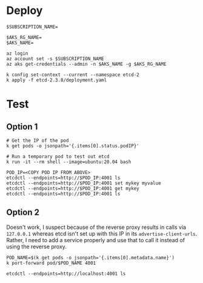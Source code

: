 # Deploy
```
$SUBSCRIPTION_NAME=

$AKS_RG_NAME=
$AKS_NAME=

az login
az account set -s $SUBSCRIPTION_NAME
az aks get-credentials --admin -n $AKS_NAME -g $AKS_RG_NAME

k config set-context --current --namespace etcd-2
k apply -f etcd-2.3.8/deployment.yaml
```

# Test

## Option 1
```
# Get the IP of the pod
k get pods -o jsonpath='{.items[0].status.podIP}'

# Run a temporary pod to test out etcd
k run -it --rm shell --image=ubuntu:20.04 bash

POD_IP=<COPY POD IP FROM ABOVE>
etcdctl --endpoints=http://$POD_IP:4001 ls
etcdctl --endpoints=http://$POD_IP:4001 set mykey myvalue
etcdctl --endpoints=http://$POD_IP:4001 get mykey
etcdctl --endpoints=http://$POD_IP:4001 ls
```

## Option 2
Doesn't work, I suspect because of the reverse proxy results in calls via `127.0.0.1` whereas etcd isn't set up with this IP in its `advertise-client-urls`. Rather, I need to add a service properly and use that to call it instead of using the reverse proxy.

```
POD_NAME=$(k get pods -o jsonpath='{.items[0].metadata.name}')
k port-forward pod/$POD_NAME 4001

etcdctl --endpoints=http://localhost:4001 ls
```